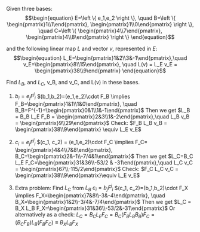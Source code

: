 
Given three bases:
$$\begin{equation}
    E=\left \{ e_1,e_2 \right \}, \quad B=\left \{ \begin{pmatrix}1\\1\end{pmatrix}, \begin{pmatrix}1\\0\end{pmatrix}  \right \}, \quad C=\left \{ \begin{pmatrix}4\\7\end{pmatrix}, \begin{pmatrix}4\\8\end{pmatrix} \right \}
\end{equation}$$

and the following linear map $L$ and vector $v$, represented in $E$:
$$\begin{equation}
    L_E=\begin{pmatrix}1&2\\3&-1\end{pmatrix},\quad v_E=\begin{pmatrix}8\\15\end{pmatrix}, \quad L(v) = L_E v_E = \begin{pmatrix}38\\9\end{pmatrix}
\end{equation}$$

Find $L_B$, and $L_C$, v_B, and v_C, and L(v) in these bases.

1. $b_i=e_j {F^j}_i$
$(b_1,b_2)=(e_1,e_2)\cdot F_B \implies F_B=\begin{pmatrix}1&1\\1&0\end{pmatrix}, \quad B_B=F^{-1}=\begin{pmatrix}0&1\\1&-1\end{pmatrix}$
Then we get $L_B = B_B L_E F_B = \begin{pmatrix}2&3\\1&-2\end{pmatrix},\quad L_B v_B = \begin{pmatrix}9\\29\end{pmatrix}$ 
Check: $F_B L_B v_B = \begin{pmatrix}38\\9\end{pmatrix} \equiv L_E v_E$

2. $c_i=e_j {F^j}_i$
$(c_1, c_2) = (e_1,e_2)\cdot F_C \implies F_C= \begin{pmatrix}4&4\\7&8\end{pmatrix}, B_C=\begin{pmatrix}2&-1\\-7/4&1\end{pmatrix}$
Then we get $L_C=B_C L_E F_C=\begin{pmatrix}31&36\\-53/2 & -31\end{pmatrix},\quad L_C v_C = \begin{pmatrix}67\\-115/2\end{pmatrix}$ 
Check: $F_C L_C v_C = \begin{pmatrix}38\\9\end{pmatrix}\equiv L_E v_E$

3. Extra problem: Find $L_C$ from $L_B$
$c_i=b_j {F^j}_i$
$(c_1, c_2)=(b_1,b_2)\cdot F_X \implies F_X=\begin{pmatrix}7&8\\-3&-4\end{pmatrix}, \quad B_X=\begin{pmatrix}1&2\\-3/4&-7/4\end{pmatrix}$
Then we get $L_C = B_X L_B F_X=\begin{pmatrix}31&36\\-53/2&-31\end{pmatrix}$
Or alternatively as a check:
$L_C=B_C L_E F_C = B_C(F_B L_B B_B) F_C = (B_C F_B) L_B (F_B F_C) \equiv B_X L_B F_X$


